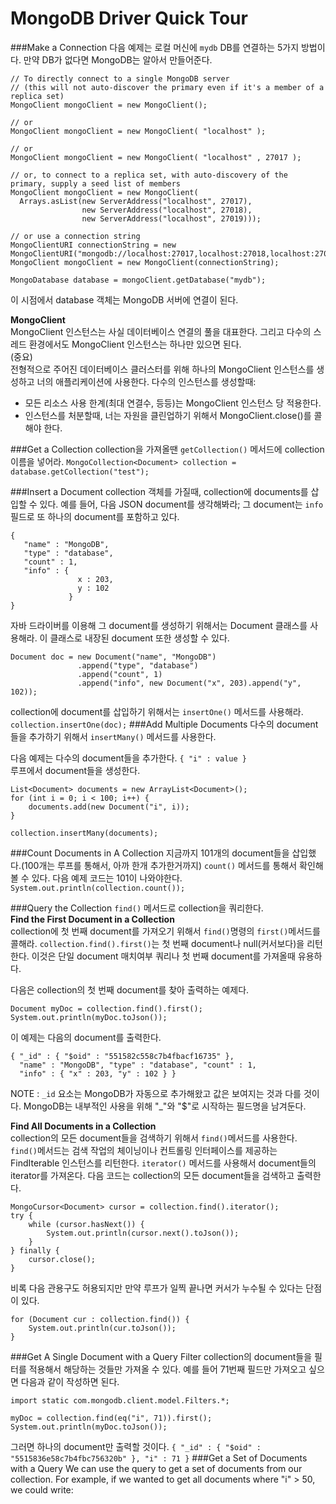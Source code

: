 # MongoDB Driver Quick Tour

###Make a Connection
다음 예제는 로컬 머신에 `mydb` DB를 연결하는 5가지 방법이다. 만약 DB가 없다면 MongoDB는 알아서 만들어준다.
```
// To directly connect to a single MongoDB server
// (this will not auto-discover the primary even if it's a member of a replica set)
MongoClient mongoClient = new MongoClient();

// or
MongoClient mongoClient = new MongoClient( "localhost" );

// or
MongoClient mongoClient = new MongoClient( "localhost" , 27017 );

// or, to connect to a replica set, with auto-discovery of the primary, supply a seed list of members
MongoClient mongoClient = new MongoClient(
  Arrays.asList(new ServerAddress("localhost", 27017),
                new ServerAddress("localhost", 27018),
                new ServerAddress("localhost", 27019)));

// or use a connection string
MongoClientURI connectionString = new MongoClientURI("mongodb://localhost:27017,localhost:27018,localhost:27019");
MongoClient mongoClient = new MongoClient(connectionString);

MongoDatabase database = mongoClient.getDatabase("mydb");
```
이 시점에서 database 객체는 MongoDB 서버에 연결이 된다.

**MongoClient**<br>
MongoClient 인스턴스는 사실 데이터베이스 연결의 풀을 대표한다. 그리고 다수의 스레드 환경에서도 MongoClient 인스턴스는 하나만 있으면 된다.
<br>(중요)<br>
전형적으로 주어진 데이터베이스 클러스터를 위해 하나의 MongoClient 인스턴스를 생성하고 너의 애플리케이션에 사용한다. 다수의 인스턴스를 생성할때:<br>
- 모든 리소스 사용 한계(최대 연결수, 등등)는 MongoClient 인스턴스 당 적용한다. 
- 인스턴스를 처분할때, 너는 자원을 클린업하기 위해서 MongoClient.close()를 콜해야 한다.  

###Get a Collection
collection을 가져올땐 `getCollection()` 메서드에 collection 이름을 넣어라.
`MongoCollection<Document> collection = database.getCollection("test");`

###Insert a Document
collection 객체를 가질때, collection에 documents를 삽입할 수 있다. 예를 들어, 다음 JSON document를 생각해봐라; 그 document는 `info` 필드로 또 하나의 document를 포함하고 있다.
```
{
   "name" : "MongoDB",
   "type" : "database",
   "count" : 1,
   "info" : {
               x : 203,
               y : 102
             }
}
```
자바 드라이버를 이용해 그 document를 생성하기 위해서는 Document 클래스를 사용해라. 이 클래스로 내장된 document 또한 생성할 수 있다. 

```
Document doc = new Document("name", "MongoDB")
               .append("type", "database")
               .append("count", 1)
               .append("info", new Document("x", 203).append("y", 102));
```
collection에 document를 삽입하기 위해서는 `insertOne()` 메서드를 사용해라. `collection.insertOne(doc);`
###Add Multiple Documents
다수의  document들을 추가하기 위해서 `insertMany()` 메서드를 사용한다. 

다음 예제는 다수의 document들을 추가한다. 
`{ "i" : value }`<br>
루프에서 document들을 생성한다. 
```
List<Document> documents = new ArrayList<Document>();
for (int i = 0; i < 100; i++) {
    documents.add(new Document("i", i));
}

collection.insertMany(documents);
```

###Count Documents in A Collection
지금까지 101개의 document들을 삽입했다.(100개는 루프를 통해서, 아까 한개 추가한거까지) `count()` 메서드를 통해서 확인해볼 수 있다. 다음 예제 코드는 101이 나와야한다. 
`System.out.println(collection.count());`

###Query the Collection
`find()` 메서드로 collection을 쿼리한다.<br>
**Find the First Document in a Collection**<br>
collection에 첫 번째 document를 가져오기 위해서 `find()`명령의 `first()`메서드를 콜해라. `collection.find().first()`는 첫 번째 document나 null(커서보다)을 리턴한다. 이것은 단일 document 매치여부 쿼리나 첫 번째 document를 가져올때 유용하다. 

다음은 collection의 첫 번째 document를 찾아 출력하는 예제다. 
```
Document myDoc = collection.find().first();
System.out.println(myDoc.toJson());
```
이 예제는 다음의 document를 출력한다. 
```
{ "_id" : { "$oid" : "551582c558c7b4fbacf16735" },
  "name" : "MongoDB", "type" : "database", "count" : 1,
  "info" : { "x" : 203, "y" : 102 } }
```
NOTE : `_id` 요소는 MongoDB가 자동으로 추가해왔고 값은 보여지는 것과 다를 것이다. MongoDB는 내부적인 사용을 위해 "_"와 "$"로 시작하는 필드명을 남겨둔다. 

**Find All Documents in a Collection**<br>
collection의 모든 document들을 검색하기 위해서 `find()`메서드를 사용한다. `find()`메서드는 검색 작업의 체이닝이나 컨트롤링 인터페이스를 제공하는 FindIterable 인스턴스를 리턴한다. `iterator()` 메서드를 사용해서 document들의 iterator를 가져온다. 다음 코드는 collection의 모든 document들을 검색하고 출력한다. 
```
MongoCursor<Document> cursor = collection.find().iterator();
try {
    while (cursor.hasNext()) {
        System.out.println(cursor.next().toJson());
    }
} finally {
    cursor.close();
}
```
비록 다음 관용구도 허용되지만 만약 루프가 일찍 끝나면 커서가 누수될 수 있다는 단점이 있다. 
```
for (Document cur : collection.find()) {
    System.out.println(cur.toJson());
}
```
###Get A Single Document with a Query Filter
collection의 document들을 필터를 적용해서 해당하는 것들만 가져올 수 있다. 예를 들어 71번째 필드만 가져오고 싶으면 다음과 같이 작성하면 된다. 
```
import static com.mongodb.client.model.Filters.*;

myDoc = collection.find(eq("i", 71)).first();
System.out.println(myDoc.toJson());
```
그러면 하나의 document만 출력할 것이다. 
`{ "_id" : { "$oid" : "5515836e58c7b4fbc756320b" }, "i" : 71 }`
###Get a Set of Documents with a Query
We can use the query to get a set of documents from our collection. For example, if we wanted to get all documents where "i" > 50, we could write:
